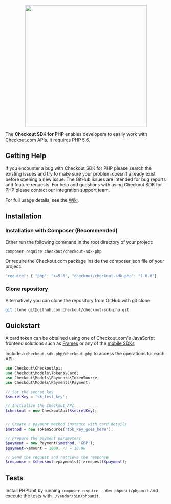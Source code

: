 <p align="center"><img src="https://www.checkout.com/static/img/checkout-logo/logo.svg" width="380"></p>


The **Checkout SDK for PHP** enables developers to easily work with Checkout.com APIs.
It requires PHP 5.6.

## Getting Help

If you encounter a bug with Checkout SDK for PHP please search the existing issues and try to make sure your problem doesn’t already exist before opening a new issue.
The GitHub issues are intended for bug reports and feature requests. For help and questions with using Checkout SDK for PHP please contact our integration support team.

For full usage details, see the [Wiki](https://github.com/checkout/checkout-sdk-php/wiki).


## Installation

### Installation with Composer (Recommended)
Either run the following command in the root directory of your project:
```bash
composer require checkout/checkout-sdk-php
```

Or require the Checkout.com package inside the composer.json file of your project:
```php
"require": { "php": ">=5.6", "checkout/checkout-sdk-php": "1.0.0"}.
```

### Clone repository
Alternatively you can clone the repository from GitHub with git clone
```bash
git clone git@github.com:checkout/checkout-sdk-php.git
```

## Quickstart

A card token can be obtained using one of Checkout.com's JavaScript frontend solutions such as [Frames](https://docs.checkout.com/docs/frames "Frames") or any of the [mobile SDKs](https://docs.checkout.com/docs/sdks#section-mobile-sdk-libraries "Mobile SDKs")

Include a `checkout-sdk-php/checkout.php` to access the operations for each API:

```php
use Checkout\CheckoutApi;
use Checkout\Models\Tokens\Card;
use Checkout\Models\Payments\TokenSource;
use Checkout\Models\Payments\Payment;

// Set the secret key
$secretKey = 'sk_test_key';

// Initialize the Checkout API
$checkout = new CheckoutApi($secretKey);


// Create a payment method instance with card details
$method = new TokenSource('tok_key_goes_here');

// Prepare the payment parameters
$payment = new Payment($method, 'GBP');
$payment->amount = 1000; // = 10.00

// Send the request and retrieve the response
$response = $checkout->payments()->request($payment);
```


## Tests
Install PHPUnit by running `composer require --dev phpunit/phpunit` and execute the tests with `./vendor/bin/phpunit`.
